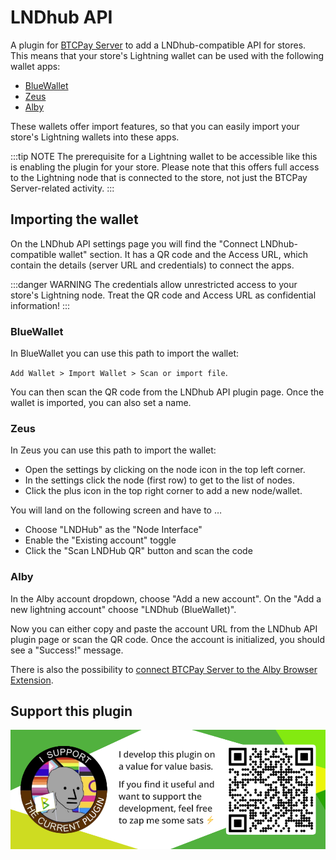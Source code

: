 # LNDhub API

A plugin for [BTCPay Server](https://github.com/btcpayserver) to add a LNDhub-compatible API for stores.
This means that your store's Lightning wallet can be used with the following wallet apps:

- [BlueWallet](https://bluewallet.io/)
- [Zeus](https://zeusln.app/)
- [Alby](https://getalby.com/)

These wallets offer import features, so that you can easily import your store's Lightning wallets into these apps.

:::tip NOTE
The prerequisite for a Lightning wallet to be accessible like this is enabling the plugin for your store.
Please note that this offers full access to the Lightning node that is connected to the store, not just the BTCPay Server-related activity.
:::

## Importing the wallet

On the LNDhub API settings page you will find the "Connect LNDhub-compatible wallet" section.
It has a QR code and the Access URL, which contain the details (server URL and credentials) to connect the apps.

:::danger WARNING
The credentials allow unrestricted access to your store's Lightning node.
Treat the QR code and Access URL as confidential information!
:::

### BlueWallet

In BlueWallet you can use this path to import the wallet:

`Add Wallet > Import Wallet > Scan or import file`.

You can then scan the QR code from the LNDhub API plugin page.
Once the wallet is imported, you can also set a name.

### Zeus

In Zeus you can use this path to import the wallet:

- Open the settings by clicking on the node icon in the top left corner.
- In the settings click the node (first row) to get to the list of nodes.
- Click the plus icon in the top right corner to add a new node/wallet.

You will land on the following screen and have to …

- Choose "LNDHub" as the "Node Interface"
- Enable the "Existing account" toggle
- Click the "Scan LNDHub QR" button and scan the code

### Alby

In the Alby account dropdown, choose "Add a new account".
On the "Add a new lightning account" choose "LNDhub (BlueWallet)".

Now you can either copy and paste the account URL from the LNDhub API plugin page or scan the QR code.
Once the account is initialized, you should see a "Success!" message.

There is also the possibility to [connect BTCPay Server to the Alby Browser Extension](https://guides.getalby.com/overall-guide/alby-browser-extension/connect-lightning-wallets-and-nodes-to-the-alby-extension/connect-btcpay-server).

## Support this plugin

[![Support this plugin](./docs/img/support.png)](lightning:LNURL1DP68GURN8GHJ7AMPD3KX2AR0VEEKZAR0WD5XJTNRDAKJ7TNHV4KXCTTTDEHHWM30D3H82UNVWQHKXUN0WAJX2ER9V9E8G6PN8QSKVTEZ)
